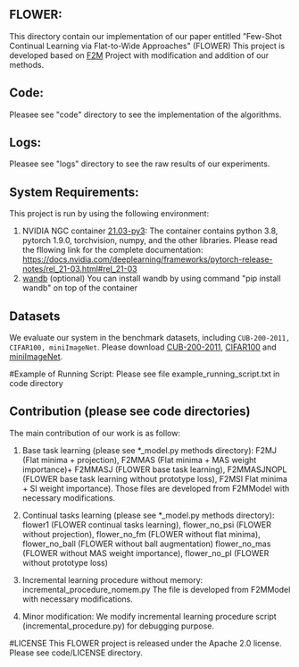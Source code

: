 ## FLOWER:
This directory contain our implementation of our paper entitled ”Few-Shot Continual Learning via Flat-to-Wide Approaches" (FLOWER)
This project is developed based on [F2M](https://github.com/moukamisama/f2m) Project with modification and addition of our methods.

## Code:
Pleasee see "code" directory to see the implementation of the algorithms.

## Logs:
Pleasee see "logs" directory to see the raw results of our experiments.

## System Requirements:
This project is run by using the following  environment:
1. NVIDIA NGC container [21.03-py3](https://catalog.ngc.nvidia.com/orgs/nvidia/containers/pytorch/tags):
   The container contains python 3.8, pytorch 1.9.0, torchvision, numpy, and the other libraries. 
   Please read the fllowing link for the complete documentation:
   https://docs.nvidia.com/deeplearning/frameworks/pytorch-release-notes/rel_21-03.html#rel_21-03
2. [wandb](https://docs.wandb.com/quickstart) (optional)
   You can install wandb by using command "pip install wandb" on top of the container 


## Datasets
We evaluate our system in the benchmark datasets, including ```CUB-200-2011, CIFAR100, miniImageNet```.
Please download [CUB-200-2011](), [CIFAR100]() and [miniImageNet]().

#Example of Running Script:
Please see file example_running_script.txt in code directory

## Contribution (please see code directories)
The main contribution of our work is as follow:
1. Base task learning (please see *_model.py methods directory):
F2MJ (Flat minima + projection), F2MMAS (Flat minima + MAS weight importance)+ F2MMASJ (FLOWER base task learning), F2MMASJNOPL (FLOWER base task learning without prototype loss), F2MSI Flat minima + SI weight importance).
Those files are developed from F2MModel with necessary modifications.

2. Continual tasks learning (please see *_model.py methods directory):
flower1 (FLOWER continual tasks learning), flower_no_psi (FLOWER without projection), flower_no_fm (FLOWER without flat minima), flower_no_ball (FLOWER without ball augmentation)   flower_no_mas (FLOWER without MAS weight importance), flower_no_pl (FLOWER without prototype loss)

3. Incremental learning procedure without memory: incremental_procedure_nomem.py
The file is developed from F2MModel with necessary modifications.

4. Minor modification:
We modify incremental learning procedure script (incremental_procedure.py) for debugging purpose.

#LICENSE
This FLOWER project is released under the Apache 2.0 license. Please see code/LICENSE directory.
